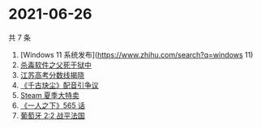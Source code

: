 # 2021-06-26

共 7 条

<!-- BEGIN -->
<!-- 最后更新时间 Sat Jun 26 2021 11:06:22 GMT+0800 (China Standard Time) -->

1. [Windows 11 系统发布](https://www.zhihu.com/search?q=windows 11)
2. [杀毒软件之父死于狱中](https://www.zhihu.com/search?q=杀毒软件之父)
3. [江苏高考分数线揭晓](https://www.zhihu.com/search?q=江西高考)
4. [《千古玦尘》配音引争议](https://www.zhihu.com/search?q=千古玦尘配音)
5. [Steam 夏季大特卖](https://www.zhihu.com/search?q=Steam)
6. [《一人之下》565 话](https://www.zhihu.com/search?q=一人之下)
7. [葡萄牙 2:2 战平法国](https://www.zhihu.com/search?q=葡萄牙队)

<!-- END -->
